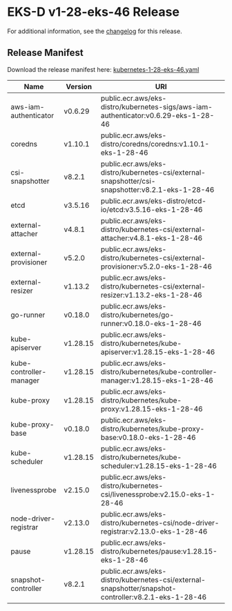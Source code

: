 # EKS-D v1-28-eks-46 Release

For additional information, see the [changelog](CHANGELOG-v1-28-eks-46.md) for this release.

## Release Manifest

Download the release manifest here: [kubernetes-1-28-eks-46.yaml](https://distro.eks.amazonaws.com/kubernetes-1-28/kubernetes-1-28-eks-46.yaml)

| Name | Version | URI |
|------|---------|-----|
| aws-iam-authenticator | v0.6.29 | public.ecr.aws/eks-distro/kubernetes-sigs/aws-iam-authenticator:v0.6.29-eks-1-28-46 |
| coredns | v1.10.1 | public.ecr.aws/eks-distro/coredns/coredns:v1.10.1-eks-1-28-46 |
| csi-snapshotter | v8.2.1 | public.ecr.aws/eks-distro/kubernetes-csi/external-snapshotter/csi-snapshotter:v8.2.1-eks-1-28-46 |
| etcd | v3.5.16 | public.ecr.aws/eks-distro/etcd-io/etcd:v3.5.16-eks-1-28-46 |
| external-attacher | v4.8.1 | public.ecr.aws/eks-distro/kubernetes-csi/external-attacher:v4.8.1-eks-1-28-46 |
| external-provisioner | v5.2.0 | public.ecr.aws/eks-distro/kubernetes-csi/external-provisioner:v5.2.0-eks-1-28-46 |
| external-resizer | v1.13.2 | public.ecr.aws/eks-distro/kubernetes-csi/external-resizer:v1.13.2-eks-1-28-46 |
| go-runner | v0.18.0 | public.ecr.aws/eks-distro/kubernetes/go-runner:v0.18.0-eks-1-28-46 |
| kube-apiserver | v1.28.15 | public.ecr.aws/eks-distro/kubernetes/kube-apiserver:v1.28.15-eks-1-28-46 |
| kube-controller-manager | v1.28.15 | public.ecr.aws/eks-distro/kubernetes/kube-controller-manager:v1.28.15-eks-1-28-46 |
| kube-proxy | v1.28.15 | public.ecr.aws/eks-distro/kubernetes/kube-proxy:v1.28.15-eks-1-28-46 |
| kube-proxy-base | v0.18.0 | public.ecr.aws/eks-distro/kubernetes/kube-proxy-base:v0.18.0-eks-1-28-46 |
| kube-scheduler | v1.28.15 | public.ecr.aws/eks-distro/kubernetes/kube-scheduler:v1.28.15-eks-1-28-46 |
| livenessprobe | v2.15.0 | public.ecr.aws/eks-distro/kubernetes-csi/livenessprobe:v2.15.0-eks-1-28-46 |
| node-driver-registrar | v2.13.0 | public.ecr.aws/eks-distro/kubernetes-csi/node-driver-registrar:v2.13.0-eks-1-28-46 |
| pause | v1.28.15 | public.ecr.aws/eks-distro/kubernetes/pause:v1.28.15-eks-1-28-46 |
| snapshot-controller | v8.2.1 | public.ecr.aws/eks-distro/kubernetes-csi/external-snapshotter/snapshot-controller:v8.2.1-eks-1-28-46 |
